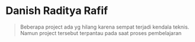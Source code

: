 # Danish Raditya Rafif 

 >Beberapa project ada yg hilang karena sempat terjadi kendala teknis. Namun project tersebut terpantau pada saat proses pembelajaran

